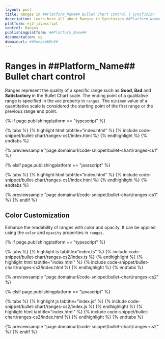 ```yaml
---
layout: post
title: Ranges in ##Platform_Name## Bullet chart control | Syncfusion
description: Learn here all about Ranges in Syncfusion ##Platform_Name## Bullet chart control of Syncfusion Essential JS 2 and more.
platform: ej2-javascript
control: Ranges 
publishingplatform: ##Platform_Name##
documentation: ug
domainurl: ##DomainURL##
---
```

<!-- markdownlint-disable MD036 -->

# Ranges in ##Platform_Name## Bullet chart control

Ranges represent the quality of a specific range such as **Good**, **Bad** and **Satisfactory** in the Bullet Chart scale. The ending point of a qualitative range is specified in the `end` property in `ranges`. The `minimum` value of a quantitative scale is considered the starting point of the first range or the previous range end point.

{% if page.publishingplatform == "typescript" %}

 {% tabs %}
{% highlight html tabtitle="index.html" %}
{% include code-snippet/bullet-chart/ranges-cs1/index.html %}
{% endhighlight %}
{% endtabs %}
        
{% previewsample "page.domainurl/code-snippet/bullet-chart/ranges-cs1" %}

{% elsif page.publishingplatform == "javascript" %}

{% tabs %}
{% highlight html tabtitle="index.html" %}
{% include code-snippet/bullet-chart/ranges-cs1/index.html %}
{% endhighlight %}
{% endtabs %}

{% previewsample "page.domainurl/code-snippet/bullet-chart/ranges-cs1" %}
{% endif %}

## Color Customization

Enhance the readability of ranges with color and opacity. It can be applied using the `color` and `opacity` properties in `ranges`.

{% if page.publishingplatform == "typescript" %}

 {% tabs %}
{% highlight ts tabtitle="index.ts" %}
{% include code-snippet/bullet-chart/ranges-cs2/index.ts %}
{% endhighlight %}
{% highlight html tabtitle="index.html" %}
{% include code-snippet/bullet-chart/ranges-cs2/index.html %}
{% endhighlight %}
{% endtabs %}
        
{% previewsample "page.domainurl/code-snippet/bullet-chart/ranges-cs2" %}

{% elsif page.publishingplatform == "javascript" %}

{% tabs %}
{% highlight js tabtitle="index.js" %}
{% include code-snippet/bullet-chart/ranges-cs2/index.js %}
{% endhighlight %}
{% highlight html tabtitle="index.html" %}
{% include code-snippet/bullet-chart/ranges-cs2/index.html %}
{% endhighlight %}
{% endtabs %}

{% previewsample "page.domainurl/code-snippet/bullet-chart/ranges-cs2" %}
{% endif %}
